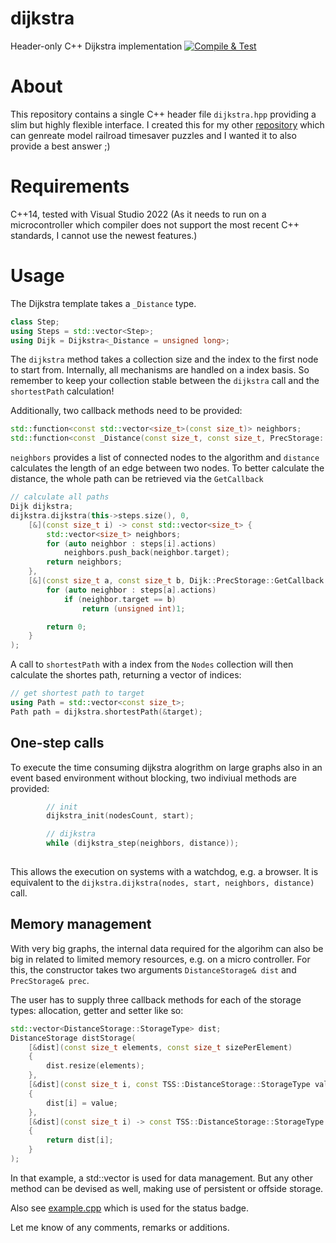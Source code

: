 # dijkstra
Header-only C++ Dijkstra implementation
[![Compile & Test](https://github.com/danie1kr/dijkstra/actions/workflows/main.yml/badge.svg)](https://github.com/danie1kr/dijkstra/actions/workflows/main.yml)

# About
This repository contains a single C++ header file `dijkstra.hpp` providing a slim but highly flexible interface.
I created this for my other [repository](https://github.com/danie1kr/timeSaverSolver) which can genreate model railroad timesaver puzzles and I wanted it to also provide a best answer ;)

# Requirements
C++14, tested with Visual Studio 2022
(As it needs to run on a microcontroller which compiler does not support the most recent C++ standards, I cannot use the newest features.)

# Usage
The Dijkstra template takes a `_Distance` type.

```C++
class Step;
using Steps = std::vector<Step>;
using Dijk = Dijkstra<_Distance = unsigned long>;
```

The `dijkstra` method takes a collection size and the index to the first node to start from. Internally, all mechanisms are handled on a index basis. So remember to keep your collection stable between the `dijkstra` call and the `shortestPath` calculation!

Additionally, two callback methods need to be provided:
```C++
std::function<const std::vector<size_t>(const size_t)> neighbors;
std::function<const _Distance(const size_t, const size_t, PrecStorage::GetCallback)> distance;
```
`neighbors` provides a list of connected nodes to the algorithm and `distance` calculates the length of an edge between two nodes. To better calculate the distance, the whole path can be retrieved via the `GetCallback`

```C++
// calculate all paths
Dijk dijkstra;
dijkstra.dijkstra(this->steps.size(), 0,
	[&](const size_t i) -> const std::vector<size_t> {
		std::vector<size_t> neighbors;
		for (auto neighbor : steps[i].actions)
			neighbors.push_back(neighbor.target);
		return neighbors;
	},
	[&](const size_t a, const size_t b, Dijk::PrecStorage::GetCallback prec) -> const unsigned int {
		for (auto neighbor : steps[a].actions)
			if (neighbor.target == b)
				return (unsigned int)1;

		return 0;
	}
);
```

A call to `shortestPath` with a index from the `Nodes` collection will then calculate the shortes path, returning a vector of indices:
```C++
// get shortest path to target
using Path = std::vector<const size_t>;
Path path = dijkstra.shortestPath(&target);
```

## One-step calls
To execute the time consuming dijkstra alogrithm on large graphs also in an event based environment without blocking, two indiviual methods are provided:
```C++
		// init
		dijkstra_init(nodesCount, start);

		// dijkstra
		while (dijkstra_step(neighbors, distance));
		
```
This allows the execution on systems with a watchdog, e.g. a browser. It is equivalent to the `dijkstra.dijkstra(nodes, start, neighbors, distance)` call.

## Memory management
With very big graphs, the internal data required for the algorihm can also be big in related to limited memory resources, e.g. on a micro controller.
For this, the constructor takes two arguments `DistanceStorage& dist` and `PrecStorage& prec`.

The user has to supply three callback methods for each of the storage types: allocation, getter and setter like so:
```C++
std::vector<DistanceStorage::StorageType> dist;
DistanceStorage distStorage(
    [&dist](const size_t elements, const size_t sizePerElement)
    {
        dist.resize(elements);
    },
    [&dist](const size_t i, const TSS::DistanceStorage::StorageType value)
    {
        dist[i] = value;
    },
    [&dist](const size_t i) -> const TSS::DistanceStorage::StorageType
    {
        return dist[i];
    }
);
```
In that example, a std::vector is used for data management. But any other method can be devised as well, making use of persistent or offside storage.

Also see [example.cpp](example.cpp) which is used for the status badge.

Let me know of any comments, remarks or additions.

